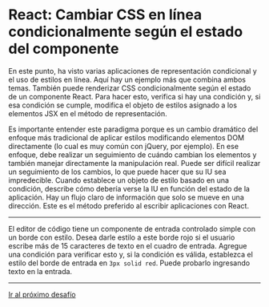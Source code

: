 # React: Cambiar CSS en línea condicionalmente según el estado del componente

En este punto, ha visto varias aplicaciones de representación condicional y el uso de estilos en línea. Aquí hay un ejemplo más que combina ambos temas. También puede renderizar CSS condicionalmente según el estado de un componente React. Para hacer esto, verifica si hay una condición y, si esa condición se cumple, modifica el objeto de estilos asignado a los elementos JSX en el método de representación.

Es importante entender este paradigma porque es un cambio dramático del enfoque más tradicional de aplicar estilos modificando elementos DOM directamente (lo cual es muy común con jQuery, por ejemplo). En ese enfoque, debe realizar un seguimiento de cuándo cambian los elementos y también manejar directamente la manipulación real. Puede ser difícil realizar un seguimiento de los cambios, lo que puede hacer que su IU sea impredecible. Cuando establece un objeto de estilo basado en una condición, describe cómo debería verse la IU en función del estado de la aplicación. Hay un flujo claro de información que solo se mueve en una dirección. Este es el método preferido al escribir aplicaciones con React.

---

El editor de código tiene un componente de entrada controlado simple con un borde con estilo. Desea darle estilo a este borde rojo si el usuario escribe más de 15 caracteres de texto en el cuadro de entrada. Agregue una condición para verificar esto y, si la condición es válida, establezca el estilo del borde de entrada en `3px solid red`. Puede probarlo ingresando texto en la entrada.

---

[Ir al próximo desafío](https://github.com/sebastiantorres86/react-practice/tree/master/Practica/44/my-app)
